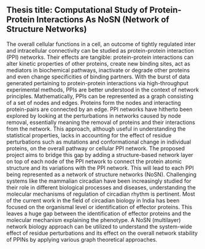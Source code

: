 ## Thesis title: Computational Study of Protein-Protein Interactions As NoSN (Network of Structure Networks)

The overall cellular functions in a cell, an outcome of tightly regulated inter and intracellular connectivity can be  studied as protein-protein  interaction (PPI) networks. Their effects are tangible: protein-protein interactions can alter kinetic properties of other proteins, create new binding sites, act as mediators in biochemical pathways, inactivate or degrade other proteins and even change specificities of binding partners. With the burst of data generated pertaining to protein-protein interactions via high-throughput experimental methods, PPIs are better understood in the context of network principles. Mathematically, PPIs can be represented as a graph consisting of a set of nodes and edges.  Proteins form the nodes and interacting protein-pairs are connected by an edge. PPI networks have hitherto been explored by looking at the perturbations in networks caused by node removal, essentially meaning the removal of proteins and their interactions from the network. This approach, although useful in understanding the statistical properties, lacks in accounting for the effect of residue perturbations such as mutations and conformational change in individual proteins, on the overall pathway or cellular PPI network. The proposed project aims to bridge this gap by adding a structure-based network layer on top of each node of the PPI network to connect the protein atomic structure and its variations with the PPI network. This will lead to each PPI being represented as a network of structure networks (NoSN). Challenging systems like the mammalian circadian have been increasingly studied for their role in different biological processes and diseases, understanding the molecular mechanisms of regulation of circadian rhythm is pertinent. Most of the current work in the field of circadian biology in India has been focused on the organismal level or identification of effector proteins. This leaves a huge gap between the identification of effector proteins and the molecular mechanism explaining the phenotype. A NoSN (multilayer) network biology approach can be utilized to understand the system-wide effect of residue perturbations and its effect on the overall network stability of PPINs by applying various graph theoretical approaches. 
